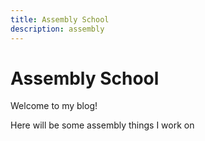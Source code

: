 ```yaml
---
title: Assembly School
description: assembly
---
```


# Assembly School

Welcome to my blog!

Here will be some assembly things I work on